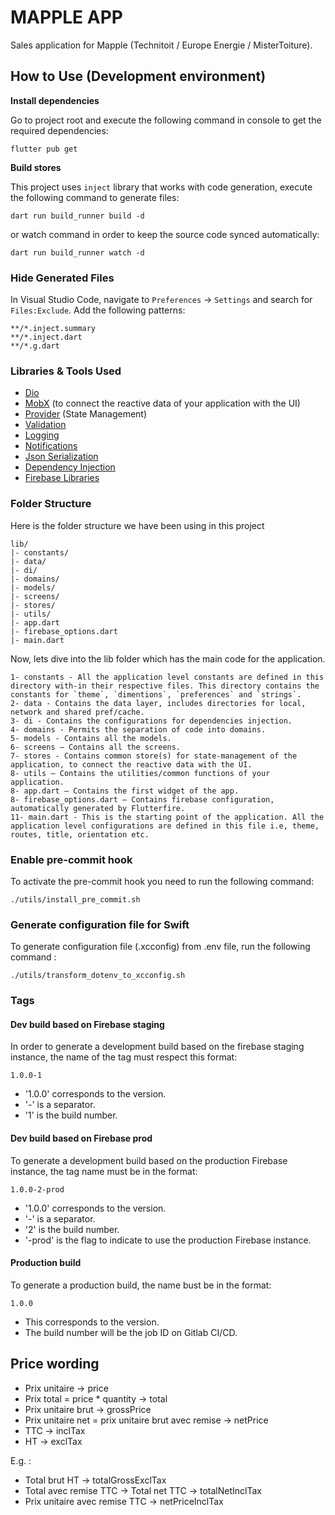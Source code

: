 # MAPPLE APP

Sales application for Mapple (Technitoit / Europe Energie / MisterToiture).

## How to Use (Development environment)

**Install dependencies**

Go to project root and execute the following command in console to get the required dependencies:

```
flutter pub get
```

**Build stores**

This project uses `inject` library that works with code generation, execute the following command to generate files:

```
dart run build_runner build -d
```

or watch command in order to keep the source code synced automatically:

```
dart run build_runner watch -d
```

### Hide Generated Files

In Visual Studio Code, navigate to `Preferences` -> `Settings` and search for `Files:Exclude`. Add the following patterns:

```
**/*.inject.summary
**/*.inject.dart
**/*.g.dart
```

### Libraries & Tools Used

- [Dio](https://github.com/flutterchina/dio)
- [MobX](https://github.com/mobxjs/mobx.dart) (to connect the reactive data of your application with the UI)
- [Provider](https://github.com/rrousselGit/provider) (State Management)
- [Validation](https://github.com/dart-league/validators)
- [Logging](https://github.com/zubairehman/Flogs)
- [Notifications](https://github.com/AndreHaueisen/flushbar)
- [Json Serialization](https://github.com/dart-lang/json_serializable)
- [Dependency Injection](https://github.com/fluttercommunity/get_it)
- [Firebase Libraries](https://firebase.google.com/docs/flutter/setup)

### Folder Structure

Here is the folder structure we have been using in this project

```
lib/
|- constants/
|- data/
|- di/
|- domains/
|- models/
|- screens/
|- stores/
|- utils/
|- app.dart
|- firebase_options.dart
|- main.dart
```

Now, lets dive into the lib folder which has the main code for the application.

```
1- constants - All the application level constants are defined in this directory with-in their respective files. This directory contains the constants for `theme`, `dimentions`, `preferences` and `strings`.
2- data - Contains the data layer, includes directories for local, network and shared pref/cache.
3- di - Contains the configurations for dependencies injection.
4- domains - Permits the separation of code into domains.
5- models - Contains all the models.
6- screens — Contains all the screens.
7- stores - Contains common store(s) for state-management of the application, to connect the reactive data with the UI.
8- utils — Contains the utilities/common functions of your application.
8- app.dart — Contains the first widget of the app.
8- firebase_options.dart — Contains firebase configuration, automatically generated by Flutterfire.
11- main.dart - This is the starting point of the application. All the application level configurations are defined in this file i.e, theme, routes, title, orientation etc.
```

### Enable pre-commit hook

To activate the pre-commit hook you need to run the following command:

```
./utils/install_pre_commit.sh
```

### Generate configuration file for Swift

To generate configuration file (.xcconfig) from .env file, run the following command :

```
./utils/transform_dotenv_to_xcconfig.sh
```

### Tags

#### Dev build based on Firebase staging

In order to generate a development build based on the firebase staging instance, the name of the tag must respect this format:

```
1.0.0-1
```

- '1.0.0' corresponds to the version.
- '\-' is a separator.
- '1' is the build number.

#### Dev build based on Firebase prod

To generate a development build based on the production Firebase instance, the tag name must be in the format:

```
1.0.0-2-prod
```

- '1.0.0' corresponds to the version.
- '\-' is a separator.
- '2' is the build number.
- '-prod' is the flag to indicate to use the production Firebase instance.

#### Production build

To generate a production build, the name bust be in the format:

```
1.0.0
```

- This corresponds to the version.
- The build number will be the job ID on Gitlab CI/CD.

## Price wording

- Prix unitaire → price
- Prix total = price \* quantity → total
- Prix unitaire brut → grossPrice
- Prix unitaire net = prix unitaire brut avec remise → netPrice
- TTC → inclTax
- HT → exclTax

E.g. :

- Total brut HT → totalGrossExclTax
- Total avec remise TTC → Total net TTC → totalNetInclTax
- Prix unitaire avec remise TTC → netPriceInclTax
